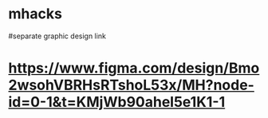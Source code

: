 # mhacks

#separate graphic design link
#  https://www.figma.com/design/Bmo2wsohVBRHsRTshoL53x/MH?node-id=0-1&t=KMjWb90ahel5e1K1-1
